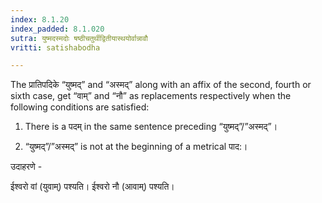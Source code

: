 ```yaml
---
index: 8.1.20
index_padded: 8.1.020
sutra: युष्मदस्मदोः षष्ठीचतुर्थीद्वितीयास्थयोर्वान्नावौ
vritti: satishabodha

---
```

The प्रातिपदिके “युष्मद्” and “अस्मद्” along with an affix of the second, fourth or sixth case, get “वाम्” and “नौ” as replacements respectively when the following conditions are satisfied:

1. There is a पदम् in the same sentence preceding “युष्मद्”/”अस्मद्”।

2. “युष्मद्”/”अस्मद्” is not at the beginning of a metrical पाद:।




उदाहरणे - 


ईश्वरो वां (युवाम्) पश्यति। ईश्वरो नौ (आवाम्) पश्यति। 